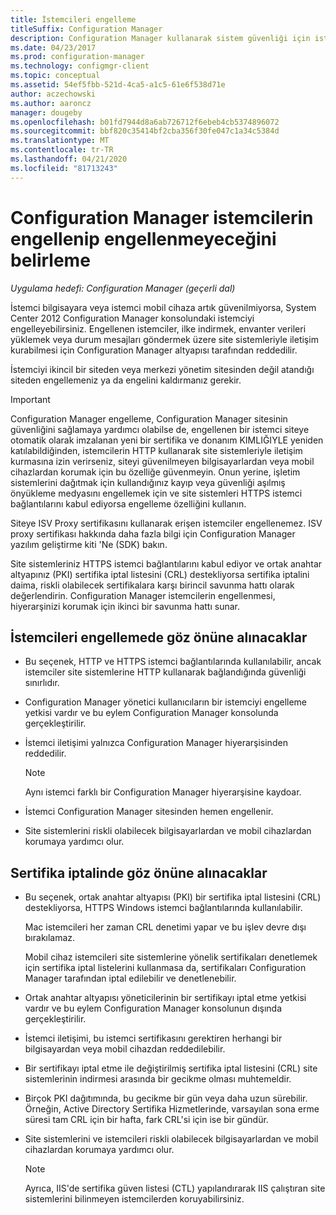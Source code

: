 ```yaml
---
title: İstemcileri engelleme
titleSuffix: Configuration Manager
description: Configuration Manager kullanarak sistem güvenliği için istemci erişimini engelleyin.
ms.date: 04/23/2017
ms.prod: configuration-manager
ms.technology: configmgr-client
ms.topic: conceptual
ms.assetid: 54ef5fbb-521d-4ca5-a1c5-61e6f538d71e
author: aczechowski
ms.author: aaroncz
manager: dougeby
ms.openlocfilehash: b01fd7944d8a6ab726712f6ebeb4cb5374896072
ms.sourcegitcommit: bbf820c35414bf2cba356f30fe047c1a34c5384d
ms.translationtype: MT
ms.contentlocale: tr-TR
ms.lasthandoff: 04/21/2020
ms.locfileid: "81713243"
---
```

# <a name="determine-whether-to-block-clients-in-configuration-manager"></a>Configuration Manager istemcilerin engellenip engellenmeyeceğini belirleme

*Uygulama hedefi: Configuration Manager (geçerli dal)*

İstemci bilgisayara veya istemci mobil cihaza artık güvenilmiyorsa, System Center 2012 Configuration Manager konsolundaki istemciyi engelleyebilirsiniz. Engellenen istemciler, ilke indirmek, envanter verileri yüklemek veya durum mesajları göndermek üzere site sistemleriyle iletişim kurabilmesi için Configuration Manager altyapısı tarafından reddedilir.  

 İstemciyi ikincil bir siteden veya merkezi yönetim sitesinden değil atandığı siteden engellemeniz ya da engelini kaldırmanız gerekir.  

> [!IMPORTANT]  
>  Configuration Manager engelleme, Configuration Manager sitesinin güvenliğini sağlamaya yardımcı olabilse de, engellenen bir istemci siteye otomatik olarak imzalanan yeni bir sertifika ve donanım KIMLIĞIYLE yeniden katılabildiğinden, istemcilerin HTTP kullanarak site sistemleriyle iletişim kurmasına izin verirseniz, siteyi güvenilmeyen bilgisayarlardan veya mobil cihazlardan korumak için bu özelliğe güvenmeyin. Onun yerine, işletim sistemlerini dağıtmak için kullandığınız kayıp veya güvenliği aşılmış önyükleme medyasını engellemek için ve site sistemleri HTTPS istemci bağlantılarını kabul ediyorsa engelleme özelliğini kullanın.  

 Siteye ISV Proxy sertifikasını kullanarak erişen istemciler engellenemez. ISV proxy sertifikası hakkında daha fazla bilgi için Configuration Manager yazılım geliştirme kiti 'Ne (SDK) bakın.  

 Site sistemleriniz HTTPS istemci bağlantılarını kabul ediyor ve ortak anahtar altyapınız (PKI) sertifika iptal listesini (CRL) destekliyorsa sertifika iptalini daima, riskli olabilecek sertifikalara karşı birincil savunma hattı olarak değerlendirin. Configuration Manager istemcilerin engellenmesi, hiyerarşinizi korumak için ikinci bir savunma hattı sunar.  

##  <a name="considerations-for-blocking-clients"></a><a name="BKMK_Block_vs_CRL"></a> İstemcileri engellemede göz önüne alınacaklar  

-   Bu seçenek, HTTP ve HTTPS istemci bağlantılarında kullanılabilir, ancak istemciler site sistemlerine HTTP kullanarak bağlandığında güvenliği sınırlıdır.  

-   Configuration Manager yönetici kullanıcıların bir istemciyi engelleme yetkisi vardır ve bu eylem Configuration Manager konsolunda gerçekleştirilir.  

-   İstemci iletişimi yalnızca Configuration Manager hiyerarşisinden reddedilir.  

    > [!NOTE]  
    >  Aynı istemci farklı bir Configuration Manager hiyerarşisine kaydoar.  

-   İstemci Configuration Manager sitesinden hemen engellenir.  

-   Site sistemlerini riskli olabilecek bilgisayarlardan ve mobil cihazlardan korumaya yardımcı olur.  

## <a name="considerations-for-using-certificate-revocation"></a>Sertifika iptalinde göz önüne alınacaklar  

-   Bu seçenek, ortak anahtar altyapısı (PKI) bir sertifika iptal listesini (CRL) destekliyorsa, HTTPS Windows istemci bağlantılarında kullanılabilir.  

     Mac istemcileri her zaman CRL denetimi yapar ve bu işlev devre dışı bırakılamaz.  

     Mobil cihaz istemcileri site sistemlerine yönelik sertifikaları denetlemek için sertifika iptal listelerini kullanmasa da, sertifikaları Configuration Manager tarafından iptal edilebilir ve denetlenebilir.  

-   Ortak anahtar altyapısı yöneticilerinin bir sertifikayı iptal etme yetkisi vardır ve bu eylem Configuration Manager konsolunun dışında gerçekleştirilir.  

-   İstemci iletişimi, bu istemci sertifikasını gerektiren herhangi bir bilgisayardan veya mobil cihazdan reddedilebilir.  

-   Bir sertifikayı iptal etme ile değiştirilmiş sertifika iptal listesini (CRL) site sistemlerinin indirmesi arasında bir gecikme olması muhtemeldir.  

-   Birçok PKI dağıtımında, bu gecikme bir gün veya daha uzun sürebilir. Örneğin, Active Directory Sertifika Hizmetlerinde, varsayılan sona erme süresi tam CRL için bir hafta, fark CRL'si için ise bir gündür.  

-   Site sistemlerini ve istemcileri riskli olabilecek bilgisayarlardan ve mobil cihazlardan korumaya yardımcı olur.  

    > [!NOTE]  
    >  Ayrıca, IIS'de sertifika güven listesi (CTL) yapılandırarak IIS çalıştıran site sistemlerini bilinmeyen istemcilerden koruyabilirsiniz.  
